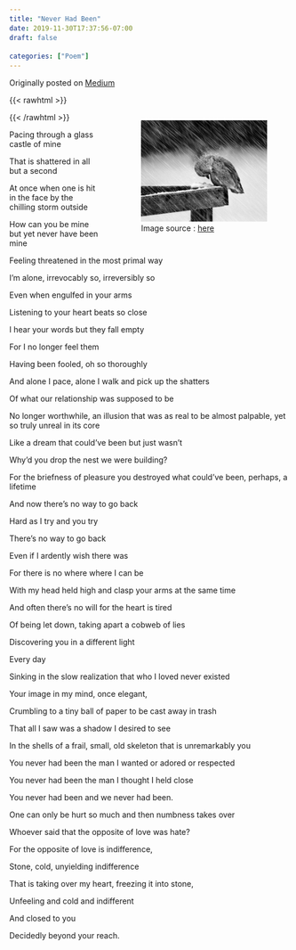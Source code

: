 ```yaml
---
title: "Never Had Been"
date: 2019-11-30T17:37:56-07:00
draft: false

categories: ["Poem"]
---
```


Originally posted on [Medium](https://medium.com/%E0%B4%95%E0%B5%81%E0%B4%B1%E0%B4%BF%E0%B4%AA%E0%B5%8D%E0%B4%AA%E0%B5%81%E0%B4%95%E0%B5%BE/never-had-been-2a2df596cbc4?source=---------2-----------------------)

{{< rawhtml >}}

<figure style="height: 100%; width: 45%; float: right; padding-left: 2rem;" >
<img class="special-img-class"  src="./image.jpeg" />
<figcaption>Image source : <a href="https://cynthiamorton.com/fear-storms-2/">here</a></figcaption>
</figure>
{{< /rawhtml >}}

Pacing through a glass castle of mine

That is shattered in all but a second

At once when one is hit in the face by the chilling storm outside

How can you be mine but yet never have been mine

Feeling threatened in the most primal way

I’m alone, irrevocably so, irreversibly so

Even when engulfed in your arms

Listening to your heart beats so close

I hear your words but they fall empty

For I no longer feel them

Having been fooled, oh so thoroughly

And alone I pace, alone I walk and pick up the shatters

Of what our relationship was supposed to be

No longer worthwhile, an illusion that was as real to be almost palpable, yet so truly unreal in its core

Like a dream that could’ve been but just wasn’t

Why’d you drop the nest we were building?

For the briefness of pleasure you destroyed what could’ve been, perhaps, a lifetime

And now there’s no way to go back

Hard as I try and you try

There’s no way to go back

Even if I ardently wish there was

For there is no where where I can be

With my head held high and clasp your arms at the same time

And often there’s no will for the heart is tired

Of being let down, taking apart a cobweb of lies

Discovering you in a different light

Every day

Sinking in the slow realization that who I loved never existed

Your image in my mind, once elegant,

Crumbling to a tiny ball of paper to be cast away in trash

That all I saw was a shadow I desired to see

In the shells of a frail, small, old skeleton that is unremarkably you

You never had been the man I wanted or adored or respected

You never had been the man I thought I held close

You never had been and we never had been.

One can only be hurt so much and then numbness takes over

Whoever said that the opposite of love was hate?

For the opposite of love is indifference,

Stone, cold, unyielding indifference

That is taking over my heart, freezing it into stone,

Unfeeling and cold and indifferent

And closed to you

Decidedly beyond your reach.

